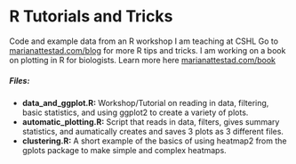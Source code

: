 # R Tutorials and Tricks
Code and example data from an R workshop I am teaching at CSHL
Go to  [marianattestad.com/blog](http://marianattestad.com/blog/) for more R tips and tricks.
I am working on a book on plotting in R for biologists. Learn more here [marianattestad.com/book](http://marianattestad.com/book/)
##### Files:
* **data_and_ggplot.R:** Workshop/Tutorial on reading in data, filtering, basic statistics, and using ggplot2 to create a variety of plots. 
* **automatic_plotting.R:** Script that reads in data, filters, gives summary statistics, and aumatically creates and saves 3 plots as 3 different files. 
* **clustering.R:** A short example of the basics of using heatmap2 from the gplots package to make simple and complex heatmaps. 


